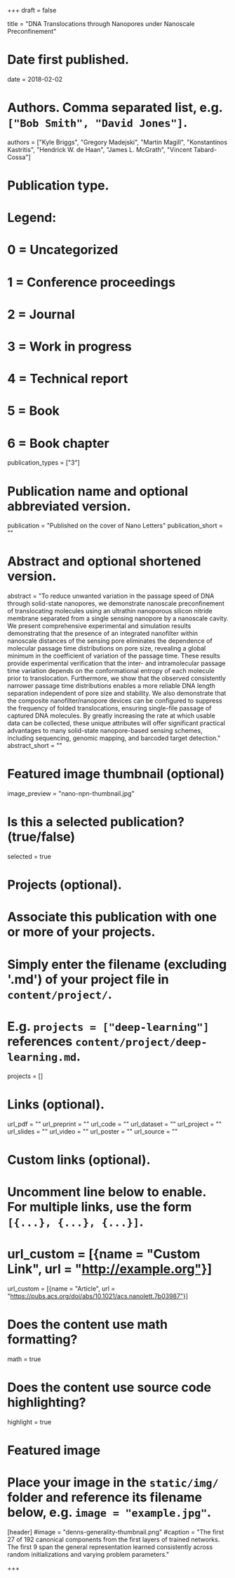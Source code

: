 +++
draft = false

title = "DNA Translocations through Nanopores under Nanoscale Preconfinement"

# Date first published.
date = 2018-02-02

# Authors. Comma separated list, e.g. `["Bob Smith", "David Jones"]`.
authors = ["Kyle Briggs", "Gregory Madejski", "Martin Magill", "Konstantinos Kastritis", "Hendrick W. de Haan", "James L. McGrath", "Vincent Tabard-Cossa"]

# Publication type.
# Legend:
# 0 = Uncategorized
# 1 = Conference proceedings
# 2 = Journal
# 3 = Work in progress
# 4 = Technical report
# 5 = Book
# 6 = Book chapter
publication_types = ["3"]

# Publication name and optional abbreviated version.
publication = "Published on the cover of Nano Letters"
publication_short = ""

# Abstract and optional shortened version.
abstract = "To reduce unwanted variation in the passage speed of DNA through solid-state nanopores, we demonstrate nanoscale preconfinement of translocating molecules using an ultrathin nanoporous silicon nitride membrane separated from a single sensing nanopore by a nanoscale cavity. We present comprehensive experimental and simulation results demonstrating that the presence of an integrated nanofilter within nanoscale distances of the sensing pore eliminates the dependence of molecular passage time distributions on pore size, revealing a global minimum in the coefficient of variation of the passage time. These results provide experimental verification that the inter- and intramolecular passage time variation depends on the conformational entropy of each molecule prior to translocation. Furthermore, we show that the observed consistently narrower passage time distributions enables a more reliable DNA length separation independent of pore size and stability. We also demonstrate that the composite nanofilter/nanopore devices can be configured to suppress the frequency of folded translocations, ensuring single-file passage of captured DNA molecules. By greatly increasing the rate at which usable data can be collected, these unique attributes will offer significant practical advantages to many solid-state nanopore-based sensing schemes, including sequencing, genomic mapping, and barcoded target detection."
abstract_short = ""

# Featured image thumbnail (optional)
image_preview = "nano-npn-thumbnail.jpg"

# Is this a selected publication? (true/false)
selected = true

# Projects (optional).
#   Associate this publication with one or more of your projects.
#   Simply enter the filename (excluding '.md') of your project file in `content/project/`.
#   E.g. `projects = ["deep-learning"]` references `content/project/deep-learning.md`.
projects = []

# Links (optional).
url_pdf = ""
url_preprint = ""
url_code = ""
url_dataset = ""
url_project = ""
url_slides = ""
url_video = ""
url_poster = ""
url_source = ""

# Custom links (optional).
#   Uncomment line below to enable. For multiple links, use the form `[{...}, {...}, {...}]`.
# url_custom = [{name = "Custom Link", url = "http://example.org"}]
url_custom = [{name = "Article", url = "https://pubs.acs.org/doi/abs/10.1021/acs.nanolett.7b03987"}]

# Does the content use math formatting?
math = true

# Does the content use source code highlighting?
highlight = true

# Featured image
# Place your image in the `static/img/` folder and reference its filename below, e.g. `image = "example.jpg"`.
[header]
#image = "denns-generality-thumbnail.png"
#caption = "The first 27 of 192 canonical components from the first layers of trained networks. The first 9 span the general representation learned consistently across random initializations and varying problem parameters."


+++




